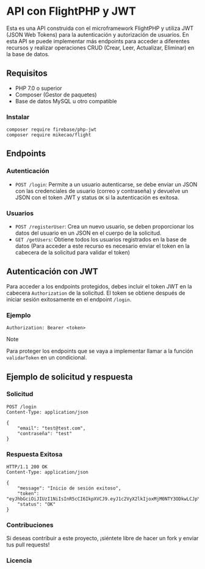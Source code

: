 # API con FlightPHP y JWT
Esta es una API construida con el microframework FlightPHP y utiliza JWT (JSON Web Tokens) para la autenticación y autorización de usuarios. 
En esta API se puede implementar más endpoints para acceder a diferentes recursos y realizar operaciones CRUD (Crear, Leer, Actualizar, Eliminar) en la base de datos.

## Requisitos
* PHP 7.0 o superior
* Composer (Gestor de paquetes)
* Base de datos MySQL u otro compatible
### Instalar 
```
composer require firebase/php-jwt
composer require mikecao/flight
```

## Endpoints
  ### Autenticación
  * `POST /login`: Permite a un usuario autenticarse, se debe enviar un JSON con las credenciales de usuario (correo y contraseña) y devuelve un JSON con el token JWT y status `OK` si la autenticación es exitosa.
  ### Usuarios
  * `POST /registerUser`: Crea un nuevo usuario, se deben proporcionar los datos del usuario en un JSON en el cuerpo de la solicitud.
  * `GET /getUsers`: Obtiene todos los usuarios registrados en la base de datos (Para acceder a este recurso es necesario enviar el token en la cabecera de la solicitud para validar el token)

## Autenticación con JWT
Para acceder a los endpoints protegidos, debes incluir el token JWT en la cabecera `Authorization` de la solicitud. El token se obtiene después de iniciar sesión exitosamente en el endpoint `/login`.
### Ejemplo
```
Authorization: Bearer <token>
```
> [!NOTE]
> Para proteger los endpoints que se vaya a implementar llamar a la función `validarToken` en un condicional.

## Ejemplo de solicitud y respuesta
### Solicitud
```
POST /login
Content-Type: application/json

{
    "email": "test@test.com",
    "contraseña": "test"
}
```
### Respuesta Exitosa
```
HTTP/1.1 200 OK
Content-Type: application/json

{
    "message": "Inicio de sesión exitoso",
    "token": "eyJhbGciOiJIUzI1NiIsInR5cCI6IkpXVCJ9.eyJ1c2VyX2lkIjoxMjM0NTY3ODkwLCJpYXQiOjE2MzI4MzM2NjAsImV4cCI6MTYzMjgzMzc2MH0",
    "status": "OK"
}
```
### Contribuciones
Si deseas contribuir a este proyecto, ¡siéntete libre de hacer un fork y enviar tus pull requests!

### Licencia
